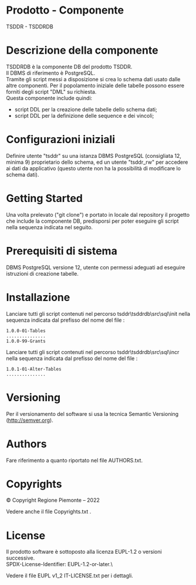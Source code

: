 # Prodotto - Componente
TSDDR - TSDDRDB

# Descrizione della componente
TSDDRDB è la componente DB del prodotto TSDDR.\
Il DBMS di riferimento è PostgreSQL.\
Tramite gli script messi a disposizione si crea lo schema dati usato dalle altre componenti. Per il popolamento iniziale delle tabelle possono essere forniti degli script "DML" su richiesta.\
Questa componente include quindi:
- script DDL per la creazione delle tabelle dello schema dati;
- script DDL per la definizione delle sequence e dei vincoli;

# Configurazioni iniziali
Definire utente "tsddr" su una istanza DBMS PostgreSQL (consigliata 12, minima 9) proprietario dello schema, ed un utente "tsddr_rw" per accedere ai dati da applicativo (questo utente non ha la possibilità di modificare lo schema dati).

# Getting Started
Una volta prelevato ("git clone") e portato in locale dal repository il progetto che include la componente DB, predisporsi per poter eseguire gli script nella sequenza indicata nel seguito.

# Prerequisiti di sistema
DBMS PostgreSQL versione 12, utente con permessi adeguati ad eseguire istruzioni di creazione tabelle.

# Installazione
Lanciare tutti gli script contenuti nel percorso tsddr\tsddrdb\src\sql\init nella sequenza indicata dal prefisso del nome del file :

    1.0.0-01-Tables
	...............
	1.0.0-99-Grants
	
Lanciare tutti gli script contenuti nel percorso tsddr\tsddrdb\src\sql\incr nella sequenza indicata dal prefisso del nome del file :

    1.0.1-01-Alter-Tables
	...............
	
	
# Versioning
Per il versionamento del software si usa la tecnica Semantic Versioning (http://semver.org).

# Authors
Fare riferimento a quanto riportato nel file AUTHORS.txt.

# Copyrights

© Copyright Regione Piemonte – 2022

Vedere anche il file Copyrights.txt .

# License
Il prodotto software è sottoposto alla licenza EUPL-1.2 o versioni successive.\
SPDX-License-Identifier: EUPL-1.2-or-later.\

Vedere il file EUPL v1_2 IT-LICENSE.txt per i dettagli.

